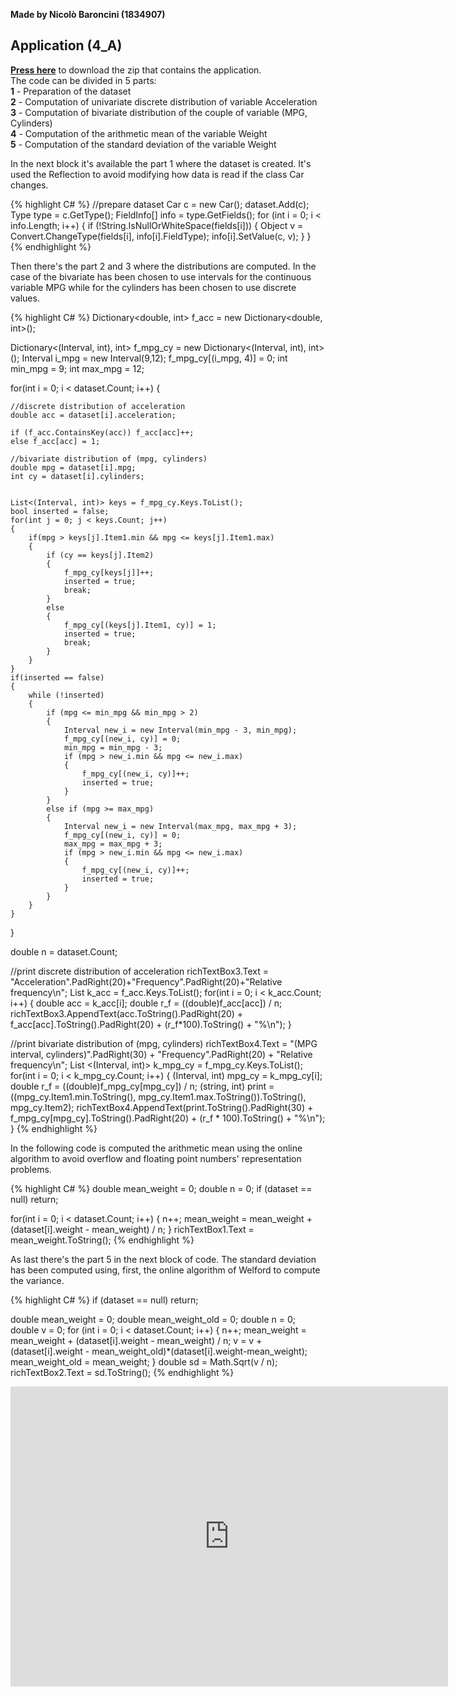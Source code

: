 **Made by Nicolò Baroncini (1834907)**
## Application (4_A)
**[Press here](https://drive.google.com/file/d/14K_52aYETingxanGLr95TXhTPsrYL1Zi/view?usp=sharing)** to download the zip that contains the application. \
The code can be divided in 5 parts: \
**1** - Preparation of the dataset \
**2** - Computation of univariate discrete distribution of variable Acceleration \
**3** - Computation of bivariate distribution of the couple of variable (MPG, Cylinders) \
**4** - Computation of the arithmetic mean of the variable Weight \
**5** - Computation of the standard deviation of the variable Weight 

In the next block it's available the part 1 where the dataset is created. It's used the Reflection to avoid modifying how data is read if the class Car changes. 

{% highlight C# %}
//prepare dataset
Car c = new Car();
dataset.Add(c);
Type type = c.GetType();
FieldInfo[] info = type.GetFields();
for (int i = 0; i < info.Length; i++)
{
    if (!String.IsNullOrWhiteSpace(fields[i]))
    {
        Object v = Convert.ChangeType(fields[i], info[i].FieldType);
        info[i].SetValue(c, v);
    }
}
{% endhighlight %}

Then there's the part 2 and 3 where the distributions are computed. In the case of the bivariate has been chosen to use intervals for the continuous variable MPG while for the cylinders has been chosen to use discrete values. 

{% highlight C# %}
Dictionary<double, int> f_acc = new Dictionary<double, int>();

Dictionary<(Interval, int), int> f_mpg_cy = new Dictionary<(Interval, int), int>();
Interval i_mpg = new Interval(9,12);
f_mpg_cy[(i_mpg, 4)] = 0;
int min_mpg = 9;
int max_mpg = 12;

for(int i = 0; i < dataset.Count; i++)
{

    //discrete distribution of acceleration
    double acc = dataset[i].acceleration;

    if (f_acc.ContainsKey(acc)) f_acc[acc]++;
    else f_acc[acc] = 1;

    //bivariate distribution of (mpg, cylinders)
    double mpg = dataset[i].mpg;
    int cy = dataset[i].cylinders;

    
    List<(Interval, int)> keys = f_mpg_cy.Keys.ToList();
    bool inserted = false;
    for(int j = 0; j < keys.Count; j++)
    {
        if(mpg > keys[j].Item1.min && mpg <= keys[j].Item1.max)
        {
            if (cy == keys[j].Item2)
            {
                f_mpg_cy[keys[j]]++;
                inserted = true;
                break;
            }
            else
            {
                f_mpg_cy[(keys[j].Item1, cy)] = 1;
                inserted = true;
                break;
            }
        }
    }
    if(inserted == false)
    {
        while (!inserted)
        {
            if (mpg <= min_mpg && min_mpg > 2)
            {
                Interval new_i = new Interval(min_mpg - 3, min_mpg);
                f_mpg_cy[(new_i, cy)] = 0;
                min_mpg = min_mpg - 3;
                if (mpg > new_i.min && mpg <= new_i.max)
                {
                    f_mpg_cy[(new_i, cy)]++;
                    inserted = true;
                }
            }
            else if (mpg >= max_mpg)
            {
                Interval new_i = new Interval(max_mpg, max_mpg + 3);
                f_mpg_cy[(new_i, cy)] = 0;
                max_mpg = max_mpg + 3;
                if (mpg > new_i.min && mpg <= new_i.max)
                {
                    f_mpg_cy[(new_i, cy)]++;
                    inserted = true;
                }
            }
        }
    }
}

double n = dataset.Count;

//print discrete distribution of acceleration
richTextBox3.Text = "Acceleration".PadRight(20)+"Frequency".PadRight(20)+"Relative frequency\n";
List<double> k_acc = f_acc.Keys.ToList();
for(int i = 0; i < k_acc.Count; i++)
{
    double acc = k_acc[i];
    double r_f = ((double)f_acc[acc]) / n;
    richTextBox3.AppendText(acc.ToString().PadRight(20) + f_acc[acc].ToString().PadRight(20) + (r_f*100).ToString() + "%\n");
}

//print bivariate distribution of (mpg, cylinders)
richTextBox4.Text = "(MPG interval, cylinders)".PadRight(30) + "Frequency".PadRight(20) + "Relative frequency\n";
List <(Interval, int)> k_mpg_cy = f_mpg_cy.Keys.ToList();
for(int i = 0; i < k_mpg_cy.Count; i++)
{
    (Interval, int) mpg_cy = k_mpg_cy[i];
    double r_f = ((double)f_mpg_cy[mpg_cy]) / n;
    (string, int) print = ((mpg_cy.Item1.min.ToString(), mpg_cy.Item1.max.ToString()).ToString(), mpg_cy.Item2);
    richTextBox4.AppendText(print.ToString().PadRight(30) + f_mpg_cy[mpg_cy].ToString().PadRight(20) + (r_f * 100).ToString() + "%\n");
}
{% endhighlight %}
                                  
In the following code is computed the arithmetic mean using the online algorithm to avoid overflow and floating point numbers' representation problems.

{% highlight C# %}
double mean_weight = 0;
double n = 0;
if (dataset == null) return;

for(int i = 0; i < dataset.Count; i++)
{
    n++;
    mean_weight = mean_weight + (dataset[i].weight - mean_weight) / n;
}
richTextBox1.Text = mean_weight.ToString();
{% endhighlight %}
    
As last there's the part 5 in the next block of code. The standard deviation has been computed using, first, the online algorithm of Welford to compute the variance.

{% highlight C# %}
if (dataset == null) return;

double mean_weight = 0;
double mean_weight_old = 0;
double n = 0;
double v = 0;
for (int i = 0; i < dataset.Count; i++)
{
    n++;
    mean_weight = mean_weight + (dataset[i].weight - mean_weight) / n;
    v = v + (dataset[i].weight - mean_weight_old)*(dataset[i].weight-mean_weight);
    mean_weight_old = mean_weight;
}
double sd = Math.Sqrt(v / n);
richTextBox2.Text = sd.ToString();
{% endhighlight %}

<iframe src="https://user-images.githubusercontent.com/78324346/137368020-ff38efea-bcd6-4cd8-93b9-a3d0b716c615.mp4" width="700" height="480" frameborder="0" allowfullscreen=""> </iframe>
